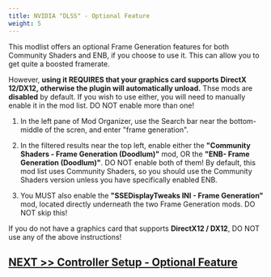 ```yaml
---
title: NVIDIA "DLSS" - Optional Feature
weight: 5
---
```


This modlist offers an optional Frame Generation features for both Community Shaders and ENB, if you choose to use it. This can allow you to get quite a boosted framerate.

However, **using it REQUIRES that your graphics card supports DirectX 12/DX12, otherwise the plugin will automatically unload.** Thse mods are **disabled** by default. If you wish to use either, you will need to manually enable it in the mod list. DO NOT enable more than one!

1. In the left pane of Mod Organizer, use the Search bar near the bottom-middle of the scren, and enter "frame generation".

2. In the filtered results near the top left, enable either the **"Community Shaders - Frame Generation (Doodlum)"** mod, OR the **"ENB- Frame Generation (Doodlum)"**. DO NOT enable both of them! By default, this mod list uses Community Shaders, so you should use the Community Shaders version unless you have specifically enabled ENB.

3. You MUST also enable the  **"SSEDisplayTweaks INI - Frame Generation"** mod, located directly underneath the two Frame Generation mods. DO NOT skip this!

If you do not have a graphics card that supports **DirectX12 / DX12**, DO NOT use any of the above instructions!

## [NEXT >> Controller Setup - Optional Feature ](../../mod-list-tweaks/controller)
